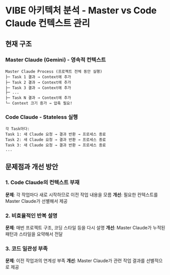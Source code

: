 # VIBE 아키텍처 분석 - Master vs Code Claude 컨텍스트 관리

## 현재 구조

### Master Claude (Gemini) - 영속적 컨텍스트
```
Master Claude Process (프로젝트 전체 동안 실행)
├─ Task 1 결과 → Context에 추가
├─ Task 2 결과 → Context에 추가  
├─ Task 3 결과 → Context에 추가
├─ ...
├─ Task N 결과 → Context에 추가
└─ Context 크기 증가 → 압축 필요!
```

### Code Claude - Stateless 실행
```
각 Task마다:
Task 1: 새 Claude 요청 → 결과 반환 → 프로세스 종료
Task 2: 새 Claude 요청 → 결과 반환 → 프로세스 종료  
Task 3: 새 Claude 요청 → 결과 반환 → 프로세스 종료
...
```

## 문제점과 개선 방안

### 1. Code Claude의 컨텍스트 부재
**문제**: 각 작업마다 새로 시작하므로 이전 작업 내용을 모름
**개선**: 필요한 컨텍스트를 Master Claude가 선별해서 제공

### 2. 비효율적인 반복 설명
**문제**: 매번 프로젝트 구조, 코딩 스타일 등을 다시 설명
**개선**: Master Claude가 누적된 패턴과 스타일을 요약해서 전달

### 3. 코드 일관성 부족
**문제**: 이전 작업과의 연계성 부족
**개선**: Master Claude가 관련 작업 결과를 선별적으로 제공